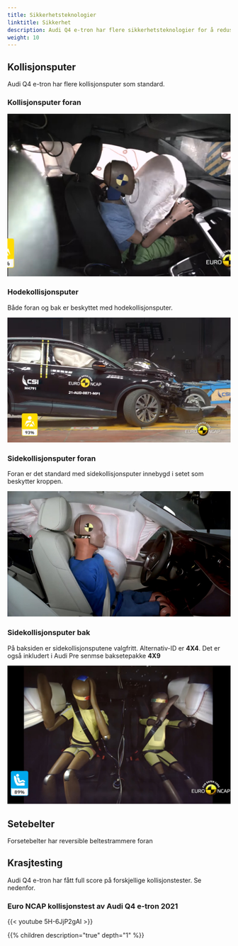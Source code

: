 ```yaml
---
title: Sikkerhetsteknologier
linktitle: Sikkerhet
description: Audi Q4 e-tron har flere sikkerhetsteknologier for å redusere skader ved kollisjoner
weight: 10
---
```


## Kollisjonsputer

Audi Q4 e-tron har flere kollisjonsputer som standard.

### Kollisjonsputer foran

![Frontkollisjonsputer](frontairbags.jpg "Frontkollisjonsputer - standard")

### Hodekollisjonsputer

Både foran og bak er beskyttet med hodekollisjonsputer.

![Front](sideairbags.jpg "Hodekollisjonsputer foran og bak")

### Sidekollisjonsputer foran

Foran er det standard med sidekollisjonsputer innebygd i setet som beskytter kroppen.

![Sidekollisjonsputer](airbagssidefronts.jpg "Sidekollisjonsputer foran er standard")

### Sidekollisjonsputer bak

På baksiden er sidekollisjonsputene valgfritt. Alternativ-ID er **4X4**. Det er også
inkludert i Audi Pre senmse baksetepakke **4X9**

![Sidekollisjonsputer bak](airbagssiderear.jpg "Airbagsiden av kollisjonsputen er optional. Bare hodekollisjonsputer er standard på Q4 e-tron")

## Setebelter

Forsetebelter har reversible beltestrammere foran

## Krasjtesting

Audi Q4 e-tron har fått full score på forskjellige kollisjonstester. Se nedenfor.

### Euro NCAP kollisjonstest av Audi Q4 e-tron 2021

{{< youtube 5H-6JjP2gAI >}}

{{% children description="true" depth="1" %}}

